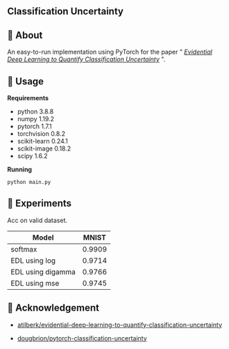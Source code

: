 Classification Uncertainty
---

## 🧐 About

An easy-to-run implementation using PyTorch for the paper
"
[*Evidential Deep Learning to Quantify Classification Uncertainty*](http://arxiv.org/abs/1806.01768)
".

## 🎈 Usage

**Requirements**

+ python 3.8.8
+ numpy 1.19.2
+ pytorch 1.7.1
+ torchvision 0.8.2
+ scikit-learn 0.24.1
+ scikit-image 0.18.2
+ scipy 1.6.2

**Running**

```shell
python main.py
```

## 📝 Experiments

Acc on valid dataset.

<div align="center">

| Model | MNIST |
|---|---|
|softmax|0.9909|
|EDL using log|0.9714|
|EDL using digamma|0.9766|
|EDL using mse|0.9745|

</div>

## :gift_heart: Acknowledgement

+ [atilberk/evidential-deep-learning-to-quantify-classification-uncertainty](https://github.com/atilberk/evidential-deep-learning-to-quantify-classification-uncertainty)

+ [dougbrion/pytorch-classification-uncertainty](https://github.com/dougbrion/pytorch-classification-uncertainty)
